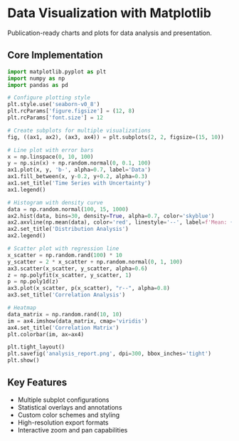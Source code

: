 # Data Visualization with Matplotlib

Publication-ready charts and plots for data analysis and presentation.

## Core Implementation

```python
import matplotlib.pyplot as plt
import numpy as np
import pandas as pd

# Configure plotting style
plt.style.use('seaborn-v0_8')
plt.rcParams['figure.figsize'] = (12, 8)
plt.rcParams['font.size'] = 12

# Create subplots for multiple visualizations
fig, ((ax1, ax2), (ax3, ax4)) = plt.subplots(2, 2, figsize=(15, 10))

# Line plot with error bars
x = np.linspace(0, 10, 100)
y = np.sin(x) + np.random.normal(0, 0.1, 100)
ax1.plot(x, y, 'b-', alpha=0.7, label='Data')
ax1.fill_between(x, y-0.2, y+0.2, alpha=0.3)
ax1.set_title('Time Series with Uncertainty')
ax1.legend()

# Histogram with density curve
data = np.random.normal(100, 15, 1000)
ax2.hist(data, bins=30, density=True, alpha=0.7, color='skyblue')
ax2.axvline(np.mean(data), color='red', linestyle='--', label=f'Mean: {np.mean(data):.1f}')
ax2.set_title('Distribution Analysis')
ax2.legend()

# Scatter plot with regression line
x_scatter = np.random.rand(100) * 10
y_scatter = 2 * x_scatter + np.random.normal(0, 1, 100)
ax3.scatter(x_scatter, y_scatter, alpha=0.6)
z = np.polyfit(x_scatter, y_scatter, 1)
p = np.poly1d(z)
ax3.plot(x_scatter, p(x_scatter), "r--", alpha=0.8)
ax3.set_title('Correlation Analysis')

# Heatmap
data_matrix = np.random.rand(10, 10)
im = ax4.imshow(data_matrix, cmap='viridis')
ax4.set_title('Correlation Matrix')
plt.colorbar(im, ax=ax4)

plt.tight_layout()
plt.savefig('analysis_report.png', dpi=300, bbox_inches='tight')
plt.show()
```

## Key Features
- Multiple subplot configurations
- Statistical overlays and annotations
- Custom color schemes and styling
- High-resolution export formats
- Interactive zoom and pan capabilities